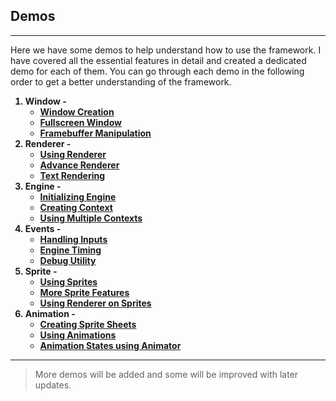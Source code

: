 ## Demos

---

Here we have some demos to help understand how to use the framework. I have covered all the essential features in detail and created a dedicated demo for each of them. You can go through each demo in the following order to get a better understanding of the framework.

<b>

1. Window -
   - [Window Creation](./com/j2igf/window/BasicWindow.java)
   - [Fullscreen Window](./com/j2igf/window/FullScreenWindow.java)
   - [Framebuffer Manipulation](./com/j2igf/window/AdvanceWindow.java)
2. Renderer -
   - [Using Renderer](./com/j2igf/renderer/BasicRenderer.java)
   - [Advance Renderer](./com/j2igf/renderer/MorePrimitives.java)
   - [Text Rendering](./com/j2igf/renderer/RenderText.java)
3. Engine -
   - [Initializing Engine](./com/j2igf/engine/BasicEngine.java)
   - [Creating Context](./com/j2igf/engine/FirstContext.java)
   - [Using Multiple Contexts](./com/j2igf/engine/MultipleContexts.java)
4. Events -
   - [Handling Inputs](./com/j2igf/events/InputDemo.java)
   - [Engine Timing](./com/j2igf/events/TimeDemo.java)
   - [Debug Utility](./com/j2igf/events/DebugDemo.java)
5. Sprite -
   - [Using Sprites](./com/j2igf/sprite/BasicSprite.java)
   - [More Sprite Features](./com/j2igf/sprite/MoreSprite.java)
   - [Using Renderer on Sprites](./com/j2igf/sprite/TargetSprite.java)
6. Animation -
   - [Creating Sprite Sheets](./com/j2igf/animation/SpriteSheetDemo.java)
   - [Using Animations](./com/j2igf/animation/AnimationDemo.java)
   - [Animation States using Animator](./com/j2igf/animation/AnimatorDemo.java)

</b>

---

> More demos will be added and some will be improved with later updates.